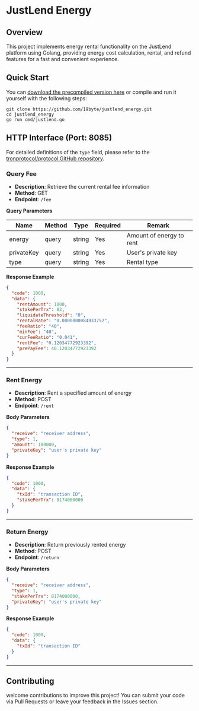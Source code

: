 
# JustLend Energy

## Overview

This project implements energy rental functionality on the JustLend platform using Golang, providing energy cost calculation, rental, and refund features for a fast and convenient experience.

## Quick Start

You can [download the precompiled version here](https://github.com/19byte/justlend_energy/releases) or compile and run it yourself with the following steps:

```shell
git clone https://github.com/19byte/justlend_energy.git
cd justlend_energy
go run cmd/justlend.go
```

## HTTP Interface (Port: 8085)

For detailed definitions of the `type` field, please refer to the [tronprotocol/protocol GitHub repository](https://github.com/tronprotocol/protocol/blob/2a678934da3992b1a67f975769bbb2d31989451f/core/contract/common.proto#L9).

### Query Fee

- **Description**: Retrieve the current rental fee information
- **Method**: GET
- **Endpoint**: `/fee`

**Query Parameters**

| Name       | Method | Type   | Required | Remark                     |
|------------|--------|--------|----------|----------------------------|
| energy     | query  | string | Yes      | Amount of energy to rent   |
| privateKey | query  | string | Yes      | User's private key         |
| type       | query  | string | Yes      | Rental type                |

**Response Example**

```json
{
  "code": 1000,
  "data": {
    "rentAmount": 1000,
    "stakePerTrx": 82,
    "liquidateThreshold": "0",
    "rentalRate": "0.0000000084933752",
    "feeRatio": "40",
    "minFee": "40",
    "curFeeRatio": "0.041",
    "rentFee": "0.12034772923392",
    "prePayFee": 40.12034772923392
  }
}
```

---

### Rent Energy

- **Description**: Rent a specified amount of energy
- **Method**: POST
- **Endpoint**: `/rent`

**Body Parameters**

```json
{
  "receive": "receiver address",
  "type": 1,
  "amount": 100000,
  "privateKey": "user's private key"
}
```

**Response Example**

```json
{
  "code": 1000,
  "data": {
    "txId": "transaction ID",
    "stakePerTrx": 8174000000
  }
}
```

---

### Return Energy

- **Description**: Return previously rented energy
- **Method**: POST
- **Endpoint**: `/return`

**Body Parameters**

```json
{
  "receive": "receiver address",
  "type": 1,
  "stakePerTrx": 8174000000,
  "privateKey": "user's private key"
}
```

**Response Example**

```json
{
  "code": 1000,
  "data": {
    "txId": "transaction ID"
  }
}
```

---

## Contributing

welcome contributions to improve this project! You can submit your code via Pull Requests or leave your feedback in the Issues section.
